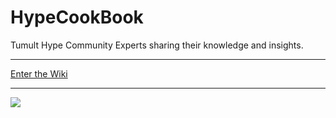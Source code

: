# HypeCookBook

Tumult Hype Community Experts sharing their knowledge and insights.

---

[Enter the Wiki](https://github.com/worldoptimizer/HypeCookBook/wiki)

---

![](https://hypecookbook.de/media/uploads/xiVEPsjZYHF3.jpg?v2)


